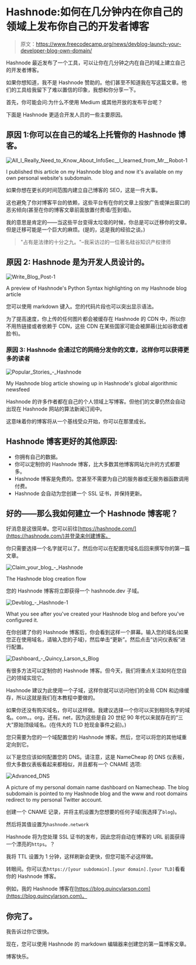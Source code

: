# Hashnode:如何在几分钟内在你自己的领域上发布你自己的开发者博客

> 原文：<https://www.freecodecamp.org/news/devblog-launch-your-developer-blog-own-domain/>

Hashnode 最近发布了一个工具，可以让你在几分钟之内在自己的域上建立自己的开发者博客。

如果你想知道，我不是 Hashnode 赞助的。他们甚至不知道我在写这篇文章。他们的工具给我留下了难以置信的印象，我想和你分享一下。

首先，你可能会问:为什么不使用 Medium 或其他开放的发布平台呢？

下面是 Hashnode 更适合开发人员的一些主要原因。

## 原因 1:你可以在自己的域名上托管你的 Hashnode 博客。

![All_I_Really_Need_to_Know_About_InfoSec__I_learned_from_Mr__Robot-1](img/ccd5cc713490f5c6e5d85f29c2ff900e.png)

I published this article on my Hashnode blog and now it's available on my own personal website's subdomain.

如果你想在更长的时间范围内建立自己博客的 SEO，这是一件大事。

这也避免了你对博客平台的依赖，这些平台有在你的文章上投放广告或弹出窗口的恶劣倾向(甚至在你的博客文章前面放置付费墙/签到墙)。

我的意思是肯定的——当这些平台变得太垃圾的时候，你总是可以迁移你的文章。但是迁移可能是一个巨大的麻烦。(是的，这是我的经验之谈。)

> "占有是法律的十分之九。"–我采访过的一位著名硅谷知识产权律师

## 原因 2: Hashnode 是为开发人员设计的。

![Write_Blog_Post-1](img/05e0a7f98e5914fc0ce94c527424c2ba.png)

A preview of Hashnode's Python Syntax highlighting on my Hashnode blog article

您可以使用 markdown 键入。您的代码片段也可以突出显示语法。

为了提高速度，你上传的任何图片都会被缓存在 Hashnode 的 CDN 中，所以你不用热链接或者依赖于 CDN，这些 CDN 在某些国家可能会被屏蔽(比如谷歌或者脸书)。

### 原因 3: Hashnode 会通过它的网络分发你的文章，这样你可以获得更多的读者

![Popular_Stories_-_Hashnode](img/43a34b00df6f5b22baa30ecd13ae8dc2.png)

My Hashnode blog article showing up in Hashnode's global algorithmic newsfeed

Hashnode 的许多作者都在自己的个人领域上写博客。但他们的文章仍然会自动出现在 Hashnode 网站的算法新闻订阅中。

这意味着你的博客将从一个基线受众开始，你可以在那里成长。

## Hashnode 博客更好的其他原因:

*   你拥有自己的数据。
*   你可以定制你的 Hashnode 博客，比大多数其他博客网站允许的方式都要多。
*   Hashnode 博客是免费的。您甚至不需要为自己的服务器或无服务器函数调用付费。
*   Hashnode 会自动为您创建一个 SSL 证书，并保持更新。

## 好的——那么我如何建立一个 Hashnode 博客呢？

好消息是这很简单。您可以前往[https://hashnode.com/](https://hashnode.com/)并登录来创建博客。

你只需要选择一个名字就可以了。然后你可以在配置完域名后回来撰写你的第一篇文章。

![Claim_your_blog_-_Hashnode](img/ba332402271fe25267a4cb4e8fa009cd.png)

The Hashnode blog creation flow

您的 Hashnode 博客将立即获得一个 hashnode.dev 子域。

![Devblog_-_Hashnode-1](img/f065ef4680e4c8108aa1941fdaede386.png)

What you see after you've created your Hashnode blog and before you've configured it.

在你创建了你的 Hashnode 博客后，你会看到这样一个屏幕。输入您的域名(如果您正在使用域名，请输入您的子域)，然后单击“更新”。然后点击“访问仪表板”进行配置。

![Dashboard_-_Quincy_Larson_s_Blog](img/a0a7098bf223c479980265d1cef31579.png)

有很多方法可以定制你的 Hashnode 博客。但今天，我们将重点关注如何在您自己的领域实现它。

Hashnode 建议为此使用一个子域，这样你就可以访问他们的全局 CDN 和边缘缓存，所以这就是我们在本教程中要做的。

如果你还没有购买域名，你可以这样做。我建议选择一个你可以买到相同名字的域名。com，。org，还有。net，因为这些是自 20 世纪 90 年代以来就存在的“三大”原始顶级域名。(在伟大的 TLD 抢现金事件之前)。)

您只需要为您的一个域配置您的 Hashnode 博客。然后，您可以将您的其他域重定向到它。

以下是您应该如何配置您的 DNS。请注意，这是 NameCheap 的 DNS 仪表板，但大多数仪表板看起来都相似，并且都有一个 CNAME 选项:

![Advanced_DNS](img/5e5e2a08fac4ca61c14ef4b88aaea26a.png)

A picture of my personal domain name dashboard on Namecheap. The blog subdomain is pointed to my Hashnode blog and the www and root domains redirect to my personal Twitter account.

创建一个 CNAME 记录，并将主机设置为您想要的任何子域(我选择了`blog`)。

然后将其值设置为`hashnode.network`

Hashnode 将为您处理 SSL 证书的发布，因此您将自动在博客的 URL 前面获得一个漂亮的`https`。？

我将 TTL 设置为 1 分钟，这样刷新会更快，但您可能不必这样做。

转眼间。你可以去`https://[your subdomain].[your domain].[your TLD]`看看你的 Hashnode 博客。

例如，我的 Hashnode 博客在[https://blog.quincylarson.com](https://blog.quincylarson.com)。

## 你完了。

我告诉过你它很快。

现在，您可以使用 Hashnode 的 markdown 编辑器来创建您的第一篇博客文章。

博客快乐。